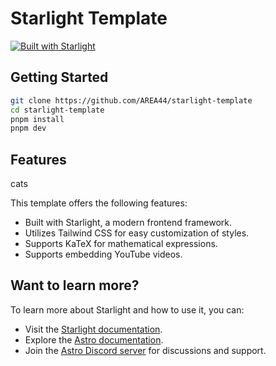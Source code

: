 # Starlight Template

[![Built with Starlight](https://astro.badg.es/v2/built-with-starlight/tiny.svg)](https://starlight.astro.build)

## Getting Started

```sh
git clone https://github.com/AREA44/starlight-template
cd starlight-template
pnpm install
pnpm dev
```

## Features

cats

This template offers the following features:

- Built with Starlight, a modern frontend framework.
- Utilizes Tailwind CSS for easy customization of styles.
- Supports KaTeX for mathematical expressions.
- Supports embedding YouTube videos.

## Want to learn more?

To learn more about Starlight and how to use it, you can:

- Visit the [Starlight documentation](https://starlight.astro.build/).
- Explore the [Astro documentation](https://docs.astro.build).
- Join the [Astro Discord server](https://astro.build/chat) for discussions and support.
